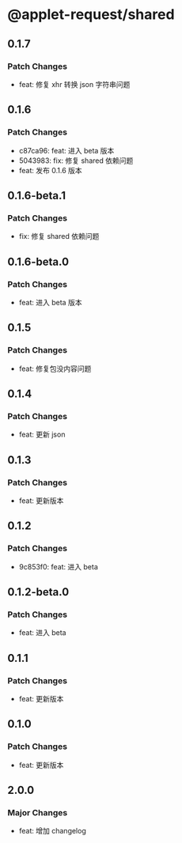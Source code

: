 # @applet-request/shared

## 0.1.7

### Patch Changes

- feat: 修复 xhr 转换 json 字符串问题

## 0.1.6

### Patch Changes

- c87ca96: feat: 进入 beta 版本
- 5043983: fix: 修复 shared 依赖问题
- feat: 发布 0.1.6 版本

## 0.1.6-beta.1

### Patch Changes

- fix: 修复 shared 依赖问题

## 0.1.6-beta.0

### Patch Changes

- feat: 进入 beta 版本

## 0.1.5

### Patch Changes

- feat: 修复包没内容问题

## 0.1.4

### Patch Changes

- feat: 更新 json

## 0.1.3

### Patch Changes

- feat: 更新版本

## 0.1.2

### Patch Changes

- 9c853f0: feat: 进入 beta

## 0.1.2-beta.0

### Patch Changes

- feat: 进入 beta

## 0.1.1

### Patch Changes

- feat: 更新版本

## 0.1.0

### Patch Changes

- feat: 更新版本

## 2.0.0

### Major Changes

- feat: 增加 changelog
